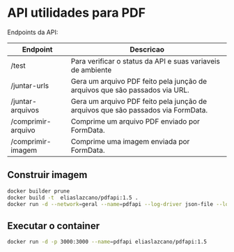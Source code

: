 # API utilidades para PDF

Endpoints da API:

| Endpoint           | Descricao                                                                        |
|--------------------|----------------------------------------------------------------------------------|
| /test              | Para verificar o status da API e suas variaveis de ambiente                      |
| /juntar-urls       | Gera um arquivo PDF feito pela junção de arquivos que são passados via URL.      |
| /juntar-arquivos   | Gera um arquivo PDF feito pela junção de arquivos que são passados via FormData. |
| /comprimir-arquivo | Comprime um arquivo PDF enviado por FormData.                                    |
| /comprimir-imagem  | Comprime uma imagem enviada por FormData.                                        |

## Construir imagem

```bash
docker builder prune
docker build -t  eliaslazcano/pdfapi:1.5 .
docker run -d --network=geral --name=pdfapi --log-driver json-file --log-opt max-size=1m --log-opt max-file=2 eliaslazcano/pdfapi:1.5
```

## Executar o container

```bash
docker run -d -p 3000:3000 --name=pdfapi eliaslazcano/pdfapi:1.5
```